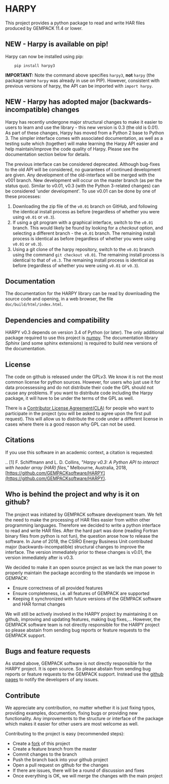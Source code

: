 # HARPY
This project provides a python package to read and write HAR files produced by GEMPACK 11.4 or lower.

## NEW - Harpy is available on pip!

Harpy can now be installed using pip:

```
    pip install harpy3
```

**IMPORTANT:** Note the command above specifies ``harpy3``, **not** ``harpy`` (the package name ``harpy`` was already in use on PIP). However, consistent with previous versions of harpy, the API can be imported with ``import harpy``.

## NEW - Harpy has adopted major (backwards-incompatible) changes

Harpy has recently undergone major structural changes to make it easier to users to learn and use the library - this new version is 0.3 (the old is 0.01). As part of these changes, Harpy has moved from a Python 2 base to Python 3. The simpler interface comes with associated documentation, as well as a testing suite which (together) will make learning the Harpy API easier and help maintain/improve the code quality of Harpy. Please see the documentation section below for details.

The previous interface can be considered deprecated. Although bug-fixes to the old API will be considered, no guarantees of continued development  are given. Any development of the old-interface will be merged with the v001 branch. New development will occur on the master branch (as per the status quo). Similar to v0.01, v0.3 (with the Python 3-related changes) can be considered 'under development'. To use v0.01 can be done by one of these processes:

 1. Downloading the zip file of the `v0.01` branch on GitHub, and following the identical install process as before (regardless of whether you were using `v0.01` or `v0.3`).
 2. If using a git program with a graphical interface, switch to the  `v0.01` branch. This would likely be found by looking for a *checkout* option, and selecting a different branch - the `v0.01` branch. The remaining install process is identical as before (regardless of whether you were using `v0.01` or `v0.3`).
 3. Using a git clone of the harpy repository, switch to the `v0.01` branch using the command ``git checkout v0.01``. The remaining install process is identical to that of `v0.3`. The remaining install process is identical as before (regardless of whether you were using `v0.01` or `v0.3`).

## Documentation

The documentation for the HARPY library can be read by downloading the source code and opening, in a web browser, the file ``doc/build/html/index.html``.

## Dependencies and compatibility
HARPY v0.3 depends on version 3.4 of Python (or later).
The only additional package required to use this project is [numpy](www.numpy.org).
The documentation library *Sphinx* (and some sphinx extensions) is required to build new versions of the documentation.

## License
The code on github is released under the GPLv3. We know it is not the most common license for python sources. However, for users who just use it for data processessing and do not distribute their code the GPL should not cause any problems. If you want to distribute code including the Harpy package, it will have to be under the terms of the GPL as well.

There is a [Contributor License Agreement(CLA)](https://gist.github.com/floschiffmann/de59328612863e1566a37a3490f9c5fd) for people who want to participate in the project (you will be asked to agree upon the first pull request). This will allow us to distribute the code under a different license in cases where there is a good reason why GPL can not be used. 

## Citations

If you use this software in an academic context, a citation is requested:

.. [1] F. Schiffmann and L. D. Collins, *"Harpy v0.3: A Python API to interact with header array (HAR) files,"* Melbourne, Australia, 2018, [https://github.com/GEMPACKsoftware/HARPY](https://github.com/GEMPACKsoftware/HARPY).

## Who is behind the project and why is it on github?
The project was initiated by GEMPACK software development team. We felt the need to make the processing of HAR files easier from within other programming languages. Therefore we decided to write a python interface to read and write HAR files. After the hard part was done (reading Fortran binary files from python is not fun), the question arose how to release the software. In June of 2018, the CSIRO Energy Business Unit contributed major (backwards-incompatible) structural changes to improve the interface. The version immediately prior to these changes is v0.01, the version immediately after is v0.3.

We decided to make it an open source project as we lack the man power to properly maintain the package according to the standards we impose in GEMPACK:
* Ensure correctness of all provided features
* Ensure completeness, i.e. all features of GEMPACK are supported
* Keeping it synchronized with future versions of the GEMPACK software and HAR format changes 

We will still be actively involved in the HARPY project by maintaining it on github, improving and updating features, making bug fixes,... However, the GEMPACK software team is not directly responsible for the HARPY project so please abstain from sending bug reports or feature requests to the GEMPACK support.

## Bugs and feature requests
As stated above, GEMPACK software is not directly responsible for the HARPY project. It is open source. So please abstain from sending bug reports or feature requests to the GEMPACK support. Instead use the [github pages](https://github.com/GEMPACKsoftware/HARPY/issues/new) to notify the developers of any issues.

## Contribute
We appreciate any contribution, no matter whether it is just fixing typos, providing examples, documention, fixing bugs or providing new functionality. Any improvements to the structure or interface of the package which makes it easier for other users are most welcome as well.

Contributing to the project is easy (recommended steps):
* Create a [fork](https://github.com/GEMPACKsoftware/HARPY/edit/master/README.md#fork-destination-box) of this project
* Create a feature branch from the master
* Commit changes to the branch
* Push the branch back into your github project
* Open a pull request on github for the changes
* If there are issues, there will be a round of discussion and fixes
* Once everything is OK, we will merge the changes with the main project



